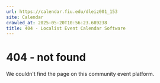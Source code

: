 ```yaml
---
url: https://calendar.fiu.edu/dleiz001_153
site: Calendar
crawled_at: 2025-05-20T10:56:23.689238
title: 404 - Localist Event Calendar Software
---
```


# 404 - not found
We couldn't find the page on this community event platform.
